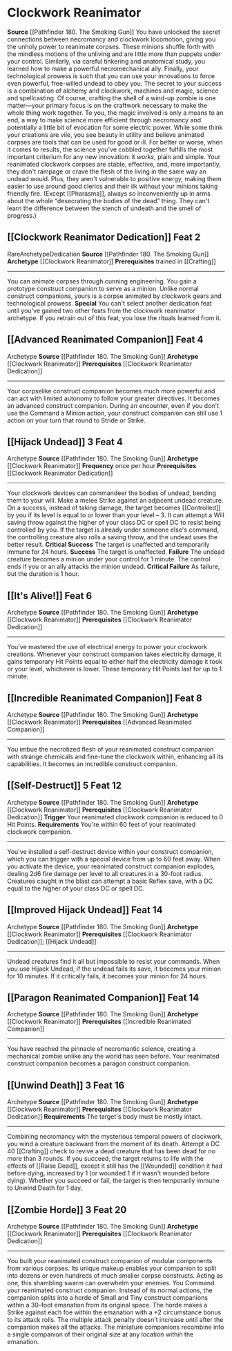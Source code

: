 ﻿---
id: '184'
level: '2'
name: Clockwork Reanimator
prerequisite: Trained in [[DATABASE/skill/Crafting|Crafting]]
rarity: Rare
source: '[[DATABASE/source/Pathfinder 180. The Smoking Gun|Pathfinder #180: The Smoking
  Gun]]'
trait:
- '[[DATABASE/trait/Rare|Rare]]'
type: Archetype

---
# Clockwork Reanimator

**Source** [[Pathfinder 180. The Smoking Gun]]
You have unlocked the secret connections between necromancy and clockwork locomotion, giving you the unholy power to reanimate corpses. These minions shuffle forth with the mindless motions of the unliving and are little more than puppets under your control. Similarly, via careful tinkering and anatomical study, you learned how to make a powerful necromechanical ally. Finally, your technological prowess is such that you can use your innovations to force even powerful, free-willed undead to obey you.
 The secret to your success is a combination of alchemy and clockwork, machines and magic, science and spellcasting. Of course, crafting the shell of a wind-up zombie is one matter—your primary focus is on the craftwork necessary to make the whole thing work together. To you, the magic involved is only a means to an end, a way to make science more efficient through necromancy and potentially a little bit of evocation for some electric power.
 While some think your creations are vile, you see beauty in utility and believe animated corpses are tools that can be used for good or ill. For better or worse, when it comes to results, the science you've cobbled together fulfills the most important criterium for any new innovation: it _works_, plain and simple. Your reanimated clockwork corpses are stable, effective, and, more importantly, they don't rampage or crave the flesh of the living in the same way an undead would. Plus, they aren't vulnerable to positive energy, making them easier to use around good clerics and their ilk without your minions taking friendly fire. (Except [[Pharasma]], always so inconveniently up in arms about the whole “desecrating the bodies of the dead” thing. They can't learn the difference between the stench of undeath and the smell of progress.)

## [[Clockwork Reanimator Dedication]] <span class="item-type">Feat 2</span>

<span class="trait-rare item-trait">Rare</span><span class="item-trait">Archetype</span><span class="item-trait">Dedication</span>
**Source** [[Pathfinder 180. The Smoking Gun]]
**Archetype** [[Clockwork Reanimator]]
**Prerequisites** trained in [[Crafting]]

---
You can animate corpses through cunning engineering. You gain a prototype construct companion to serve as a minion. Unlike normal construct companions, yours is a corpse animated by clockwork gears and technological prowess.
**Special** You can't select another dedication feat until you've gained two other feats from the clockwork reanimator archetype. If you retrain out of this feat, you lose the rituals learned from it.

## [[Advanced Reanimated Companion]] <span class="item-type">Feat 4</span>

<span class="item-trait">Archetype</span>
**Source** [[Pathfinder 180. The Smoking Gun]]
**Archetype** [[Clockwork Reanimator]]
**Prerequisites** [[Clockwork Reanimator Dedication]]

---
Your corpselike construct companion becomes much more powerful and can act with limited autonomy to follow your greater directives. It becomes an advanced construct companion. During an encounter, even if you don't use the Command a Minion action, your construct companion can still use 1 action on your turn that round to Stride or Strike.

## [[Hijack Undead]] <span class="action-icon">3</span> <span class="item-type">Feat 4</span>

<span class="item-trait">Archetype</span>
**Source** [[Pathfinder 180. The Smoking Gun]]
**Archetype** [[Clockwork Reanimator]]
**Frequency** once per hour
**Prerequisites** [[Clockwork Reanimator Dedication]]

---
Your clockwork devices can commandeer the bodies of undead, bending them to your will. Make a melee Strike against an adjacent undead creature. On a success, instead of taking damage, the target becomes [[Controlled]] by you if its level is equal to or lower than your level – 3. It can attempt a Will saving throw against the higher of your class DC or spell DC to resist being controlled by you. If the target is already under someone else's command, the controlling creature also rolls a saving throw, and the undead uses the better result.
**Critical Success** The target is unaffected and temporarily immune for 24 hours.
**Success** The target is unaffected.
**Failure** The undead creature becomes a minion under your control for 1 minute. The control ends if you or an ally attacks the minion undead.
**Critical Failure** As failure, but the duration is 1 hour.

## [[It's Alive!]] <span class="item-type">Feat 6</span>

<span class="item-trait">Archetype</span>
**Source** [[Pathfinder 180. The Smoking Gun]]
**Archetype** [[Clockwork Reanimator]]
**Prerequisites** [[Clockwork Reanimator Dedication]]

---
You've mastered the use of electrical energy to power your clockwork creations. Whenever your construct companion takes electricity damage, it gains temporary Hit Points equal to either half the electricity damage it took or your level, whichever is lower. These temporary Hit Points last for up to 1 minute.

## [[Incredible Reanimated Companion]] <span class="item-type">Feat 8</span>

<span class="item-trait">Archetype</span>
**Source** [[Pathfinder 180. The Smoking Gun]]
**Archetype** [[Clockwork Reanimator]]
**Prerequisites** [[Advanced Reanimated Companion]]

---
You imbue the necrotized flesh of your reanimated construct companion with strange chemicals and fine-tune the clockwork within, enhancing all its capabilities. It becomes an incredible construct companion.

## [[Self-Destruct]] <span class="action-icon">5</span> <span class="item-type">Feat 12</span>

<span class="item-trait">Archetype</span>
**Source** [[Pathfinder 180. The Smoking Gun]]
**Archetype** [[Clockwork Reanimator]]
**Prerequisites** [[Clockwork Reanimator Dedication]]
**Trigger** Your reanimated clockwork companion is reduced to 0 Hit Points.
**Requirements** You're within 60 feet of your reanimated clockwork companion.

---
You've installed a self-destruct device within your construct companion, which you can trigger with a special device from up to 60 feet away. When you activate the device, your reanimated construct companion explodes, dealing 2d6 fire damage per level to all creatures in a 30-foot radius. Creatures caught in the blast can attempt a basic Reflex save, with a DC equal to the higher of your class DC or spell DC.

## [[Improved Hijack Undead]] <span class="item-type">Feat 14</span>

<span class="item-trait">Archetype</span>
**Source** [[Pathfinder 180. The Smoking Gun]]
**Archetype** [[Clockwork Reanimator]]
**Prerequisites** [[Clockwork Reanimator Dedication]]; [[Hijack Undead]]

---
Undead creatures find it all but impossible to resist your commands. When you use Hijack Undead, if the undead fails its save, it becomes your minion for 10 minutes. If it critically fails, it becomes your minion for 24 hours.

## [[Paragon Reanimated Companion]] <span class="item-type">Feat 14</span>

<span class="item-trait">Archetype</span>
**Source** [[Pathfinder 180. The Smoking Gun]]
**Archetype** [[Clockwork Reanimator]]
**Prerequisites** [[Incredible Reanimated Companion]]

---
You have reached the pinnacle of necromantic science, creating a mechanical zombie unlike any the world has seen before. Your reanimated construct companion becomes a paragon construct companion.

## [[Unwind Death]] <span class="action-icon">3</span> <span class="item-type">Feat 16</span>

<span class="item-trait">Archetype</span>
**Source** [[Pathfinder 180. The Smoking Gun]]
**Archetype** [[Clockwork Reanimator]]
**Prerequisites** [[Clockwork Reanimator Dedication]]
**Requirements** The target's body must be mostly intact.

---
Combining necromancy with the mysterious temporal powers of clockwork, you wind a creature backward from the moment of its death. Attempt a DC 40 [[Crafting]] check to revive a dead creature that has been dead for no more than 3 rounds. If you succeed, the target returns to life with the effects of [[Raise Dead]], except it still has the [[Wounded]] condition it had before dying, increased by 1 (or wounded 1 if it wasn't wounded before dying). Whether you succeed or fail, the target is then temporarily immune to Unwind Death for 1 day.

## [[Zombie Horde]] <span class="action-icon">3</span> <span class="item-type">Feat 20</span>

<span class="item-trait">Archetype</span>
**Source** [[Pathfinder 180. The Smoking Gun]]
**Archetype** [[Clockwork Reanimator]]
**Prerequisites** [[Clockwork Reanimator Dedication]]

---
You built your reanimated construct companion of modular components from various corpses. Its unique makeup enables your companion to split into dozens or even hundreds of much smaller corpse constructs. Acting as one, this shambling swarm can overwhelm your enemies. 
You Command your reanimated construct companion. Instead of its normal actions, the companion splits into a horde of Small and Tiny construct companions within a 30-foot emanation from its original space. The horde makes a Strike against each foe within the emanation with a +2 circumstance bonus to its attack rolls. The multiple attack penalty doesn't increase until after the companion makes all the attacks. The miniature companions recombine into a single companion of their original size at any location within the emanation.